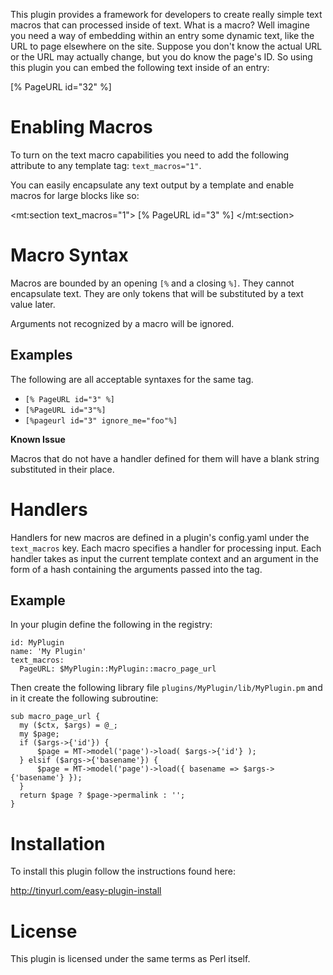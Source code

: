 This plugin provides a framework for developers to create really simple text macros 
that can processed inside of text. What is a macro? Well imagine you need a way of
embedding within an entry some dynamic text, like the URL to page elsewhere on the 
site. Suppose you don't know the actual URL or the URL may actually change, but 
you do know the page's ID. So using this plugin you can embed the following text
inside of an entry:

   [% PageURL id="32" %]

# Enabling Macros

To turn on the text macro capabilities you need to add the following attribute to
any template tag: `text_macros="1"`. 

You can easily encapsulate any text output by a template and enable macros for 
large blocks like so:

   <mt:section text_macros="1">
        [% PageURL id="3" %]
   </mt:section>

# Macro Syntax

Macros are bounded by an opening `[%` and a closing `%]`. They cannot encapsulate
text. They are only tokens that will be substituted by a text value later.

Arguments not recognized by a macro will be ignored.

## Examples

The following are all acceptable syntaxes for the same tag.

* `[% PageURL id="3" %]`
* `[%PageURL id="3"%]`
* `[%pageurl id="3" ignore_me="foo"%]`

**Known Issue**

Macros that do not have a handler defined for them will have a blank string
substituted in their place.

# Handlers

Handlers for new macros are defined in a plugin's config.yaml under the `text_macros` 
key. Each macro specifies a handler for processing input. Each handler takes as input the current template context and an argument in the form of a hash containing the arguments passed into the
tag. 

## Example

In your plugin define the following in the registry:

    id: MyPlugin
    name: 'My Plugin'
    text_macros: 
      PageURL: $MyPlugin::MyPlugin::macro_page_url

Then create the following library file `plugins/MyPlugin/lib/MyPlugin.pm` and in
it create the following subroutine:

    sub macro_page_url {
      my ($ctx, $args) = @_;
      my $page;
      if ($args->{'id'}) {
          $page = MT->model('page')->load( $args->{'id'} );
      } elsif ($args->{'basename'}) {
          $page = MT->model('page')->load({ basename => $args->{'basename'} });
      }
      return $page ? $page->permalink : '';
    }

# Installation

To install this plugin follow the instructions found here:

http://tinyurl.com/easy-plugin-install

# License

This plugin is licensed under the same terms as Perl itself.